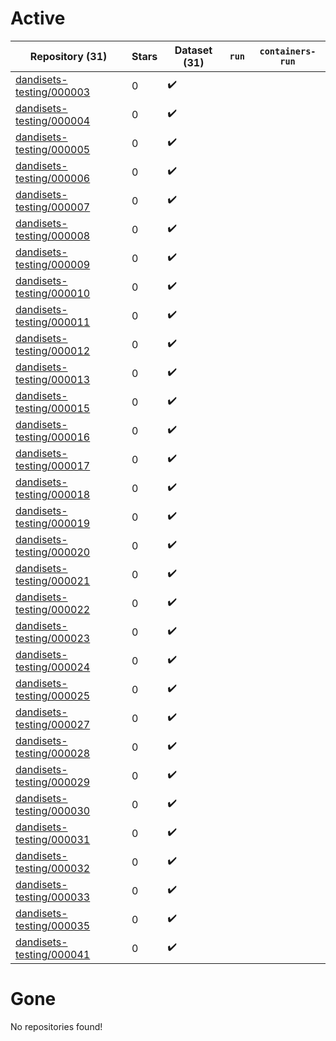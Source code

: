 # Active
| Repository (31) | Stars | Dataset (31) | `run` | `containers-run` |
| --- | --- | --- | --- | --- |
| [dandisets-testing/000003](https://github.com/dandisets-testing/000003) | 0 | :heavy_check_mark: |  |  |
| [dandisets-testing/000004](https://github.com/dandisets-testing/000004) | 0 | :heavy_check_mark: |  |  |
| [dandisets-testing/000005](https://github.com/dandisets-testing/000005) | 0 | :heavy_check_mark: |  |  |
| [dandisets-testing/000006](https://github.com/dandisets-testing/000006) | 0 | :heavy_check_mark: |  |  |
| [dandisets-testing/000007](https://github.com/dandisets-testing/000007) | 0 | :heavy_check_mark: |  |  |
| [dandisets-testing/000008](https://github.com/dandisets-testing/000008) | 0 | :heavy_check_mark: |  |  |
| [dandisets-testing/000009](https://github.com/dandisets-testing/000009) | 0 | :heavy_check_mark: |  |  |
| [dandisets-testing/000010](https://github.com/dandisets-testing/000010) | 0 | :heavy_check_mark: |  |  |
| [dandisets-testing/000011](https://github.com/dandisets-testing/000011) | 0 | :heavy_check_mark: |  |  |
| [dandisets-testing/000012](https://github.com/dandisets-testing/000012) | 0 | :heavy_check_mark: |  |  |
| [dandisets-testing/000013](https://github.com/dandisets-testing/000013) | 0 | :heavy_check_mark: |  |  |
| [dandisets-testing/000015](https://github.com/dandisets-testing/000015) | 0 | :heavy_check_mark: |  |  |
| [dandisets-testing/000016](https://github.com/dandisets-testing/000016) | 0 | :heavy_check_mark: |  |  |
| [dandisets-testing/000017](https://github.com/dandisets-testing/000017) | 0 | :heavy_check_mark: |  |  |
| [dandisets-testing/000018](https://github.com/dandisets-testing/000018) | 0 | :heavy_check_mark: |  |  |
| [dandisets-testing/000019](https://github.com/dandisets-testing/000019) | 0 | :heavy_check_mark: |  |  |
| [dandisets-testing/000020](https://github.com/dandisets-testing/000020) | 0 | :heavy_check_mark: |  |  |
| [dandisets-testing/000021](https://github.com/dandisets-testing/000021) | 0 | :heavy_check_mark: |  |  |
| [dandisets-testing/000022](https://github.com/dandisets-testing/000022) | 0 | :heavy_check_mark: |  |  |
| [dandisets-testing/000023](https://github.com/dandisets-testing/000023) | 0 | :heavy_check_mark: |  |  |
| [dandisets-testing/000024](https://github.com/dandisets-testing/000024) | 0 | :heavy_check_mark: |  |  |
| [dandisets-testing/000025](https://github.com/dandisets-testing/000025) | 0 | :heavy_check_mark: |  |  |
| [dandisets-testing/000027](https://github.com/dandisets-testing/000027) | 0 | :heavy_check_mark: |  |  |
| [dandisets-testing/000028](https://github.com/dandisets-testing/000028) | 0 | :heavy_check_mark: |  |  |
| [dandisets-testing/000029](https://github.com/dandisets-testing/000029) | 0 | :heavy_check_mark: |  |  |
| [dandisets-testing/000030](https://github.com/dandisets-testing/000030) | 0 | :heavy_check_mark: |  |  |
| [dandisets-testing/000031](https://github.com/dandisets-testing/000031) | 0 | :heavy_check_mark: |  |  |
| [dandisets-testing/000032](https://github.com/dandisets-testing/000032) | 0 | :heavy_check_mark: |  |  |
| [dandisets-testing/000033](https://github.com/dandisets-testing/000033) | 0 | :heavy_check_mark: |  |  |
| [dandisets-testing/000035](https://github.com/dandisets-testing/000035) | 0 | :heavy_check_mark: |  |  |
| [dandisets-testing/000041](https://github.com/dandisets-testing/000041) | 0 | :heavy_check_mark: |  |  |

# Gone
No repositories found!
